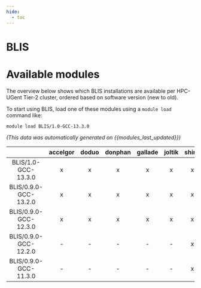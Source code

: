 ```yaml
---
hide:
  - toc
---
```


BLIS
====

# Available modules


The overview below shows which BLIS installations are available per HPC-UGent Tier-2 cluster, ordered based on software version (new to old).

To start using BLIS, load one of these modules using a `module load` command like:

```shell
module load BLIS/1.0-GCC-13.3.0
```

*(This data was automatically generated on {{modules_last_updated}})*  

| |accelgor|doduo|donphan|gallade|joltik|shinx|
| :---: | :---: | :---: | :---: | :---: | :---: | :---: |
|BLIS/1.0-GCC-13.3.0|x|x|x|x|x|x|
|BLIS/0.9.0-GCC-13.2.0|x|x|x|x|x|x|
|BLIS/0.9.0-GCC-12.3.0|x|x|x|x|x|x|
|BLIS/0.9.0-GCC-12.2.0|-|-|-|-|-|x|
|BLIS/0.9.0-GCC-11.3.0|-|-|-|-|-|x|
